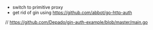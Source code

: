 - switch to primitive proxy
- get rid of gin using <https://github.com/abbot/go-http-auth>


// https://github.com/Depado/gin-auth-example/blob/master/main.go
